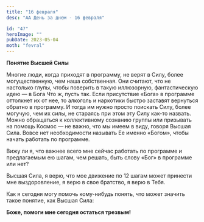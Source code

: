 ```yaml
---
title: "16 февраля"
desc: "АА День за днем - 16 февраля"

id: "47"
heroImage: ""
pubDate: 2023-05-04
moth: "fevral"
---
```


**Понятие Высшей Силы**

Многие люди, когда приходят в программу, не верят в Силу, более
могущественную, чем наша собственная. Они считают, что не настолько глупы,
чтобы поверить в такую иллюзорную, фантастическую идею — в Бога Что ж, пусть
так. Если присутствие «Бога» в программе оттолкнет их от нее, то алкоголь и
наркотики быстро заставят вернуться обратно в программу. И тогда им нужно
просто поискать Силу, более могучую, чем их силы, не стараясь при этом эту
Силу как-то назвать. Можно обращаться к коллективному сознанию группы или
призывать на помощь Космос — не важно, что мы имеем в виду, говоря Высшая
Сила. Вовсе нет необходимости называть Ее именно «Богом», чтобы начать
работать по программе.

Вижу ли я, что важнее всего мне сейчас работать по программе и предлагаемым ею
шагам, чем решать, быть слову «Бог» в программе или нет?

Высшая Сила, я верю, что мое движение по 12 шагам может принести мне
выздоровление, я верю в свое братство, я верю в Тебя.

Как я сегодня могу помочь кому-нибудь понять, что может значить такое понятие,
как Высшая Сила:

**Боже, помоги мне сегодня остаться трезвым!**
